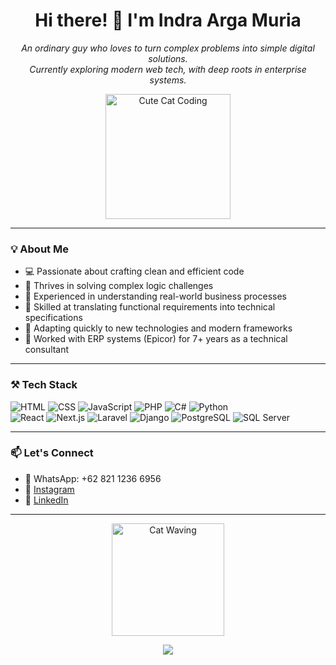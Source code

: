 <h1 align="center">Hi there! 👋 I'm Indra Arga Muria</h1>

<p align="center">
  <em>An ordinary guy who loves to turn complex problems into simple digital solutions.</em><br>
  <em>Currently exploring modern web tech, with deep roots in enterprise systems.</em>
</p>

<p align="center">
  <img src="https://media.giphy.com/media/JIX9t2j0ZTN9S/giphy.gif" width="200" alt="Cute Cat Coding"/>
</p>

---

### 💡 About Me

- 💻 Passionate about crafting clean and efficient code  
- 🧠 Thrives in solving complex logic challenges  
- 🏢 Experienced in understanding real-world business processes  
- 🔄 Skilled at translating functional requirements into technical specifications  
- 🚀 Adapting quickly to new technologies and modern frameworks  
- 🧩 Worked with ERP systems (Epicor) for 7+ years as a technical consultant

---

### ⚒️ Tech Stack

![HTML](https://img.shields.io/badge/-HTML5-E34F26?style=flat&logo=html5&logoColor=fff)
![CSS](https://img.shields.io/badge/-CSS3-1572B6?style=flat&logo=css3)
![JavaScript](https://img.shields.io/badge/-JavaScript-F7DF1E?style=flat&logo=javascript&logoColor=000)
![PHP](https://img.shields.io/badge/-PHP-777BB4?style=flat&logo=php&logoColor=fff)
![C#](https://img.shields.io/badge/-C%23-239120?style=flat&logo=c-sharp&logoColor=fff)
![Python](https://img.shields.io/badge/-Python-3776AB?style=flat&logo=python&logoColor=fff)  
![React](https://img.shields.io/badge/-React-61DAFB?style=flat&logo=react&logoColor=000)
![Next.js](https://img.shields.io/badge/-Next.js-000000?style=flat&logo=nextdotjs)
![Laravel](https://img.shields.io/badge/-Laravel-FF2D20?style=flat&logo=laravel&logoColor=fff)
![Django](https://img.shields.io/badge/-Django-092E20?style=flat&logo=django)
![PostgreSQL](https://img.shields.io/badge/-PostgreSQL-4169E1?style=flat&logo=postgresql&logoColor=fff)
![SQL Server](https://img.shields.io/badge/-SQL%20Server-CC2927?style=flat&logo=microsoftsqlserver&logoColor=fff)

---

### 📫 Let's Connect

- 📱 WhatsApp: +62 821 1236 6956  
- 📸 [Instagram](https://instagram.com/indraargamuria)  
- 👔 [LinkedIn](https://linkedin.com/in/indraargamuria)

---

<p align="center">
  <img src="https://media.giphy.com/media/3oriO0OEd9QIDdllqo/giphy.gif" width="180" alt="Cat Waving"/>
</p>

<p align="center">
  <img src="https://capsule-render.vercel.app/api?type=waving&color=0:7F00FF,100:00FFFF&height=100&section=footer"/>
</p>
